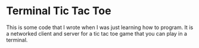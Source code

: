 # Terminal Tic Tac Toe
This is some code that I wrote when I was just learning how to program. It is a networked client and server for a tic tac toe game that you can play in a terminal.
